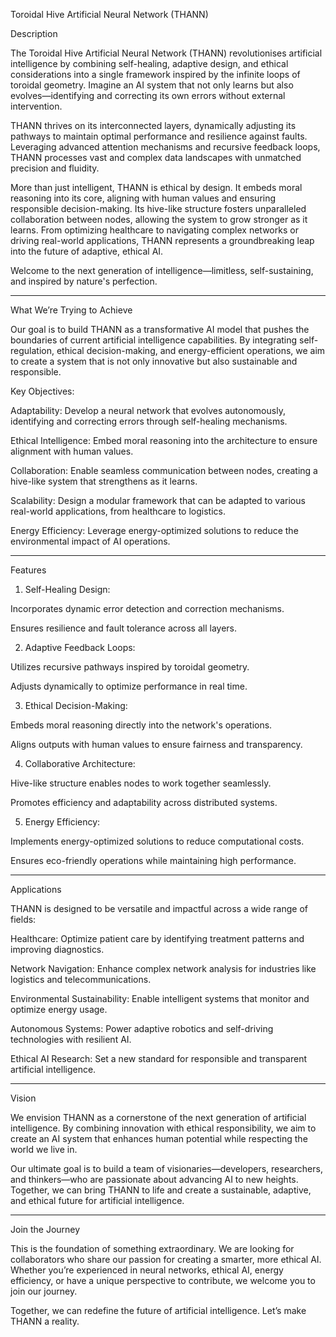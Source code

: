 Toroidal Hive Artificial Neural Network (THANN)

Description

The Toroidal Hive Artificial Neural Network (THANN) revolutionises artificial intelligence by combining self-healing, adaptive design, and ethical considerations into a single framework inspired by the infinite loops of toroidal geometry. Imagine an AI system that not only learns but also evolves—identifying and correcting its own errors without external intervention.

THANN thrives on its interconnected layers, dynamically adjusting its pathways to maintain optimal performance and resilience against faults. Leveraging advanced attention mechanisms and recursive feedback loops, THANN processes vast and complex data landscapes with unmatched precision and fluidity.

More than just intelligent, THANN is ethical by design. It embeds moral reasoning into its core, aligning with human values and ensuring responsible decision-making. Its hive-like structure fosters unparalleled collaboration between nodes, allowing the system to grow stronger as it learns. From optimizing healthcare to navigating complex networks or driving real-world applications, THANN represents a groundbreaking leap into the future of adaptive, ethical AI.

Welcome to the next generation of intelligence—limitless, self-sustaining, and inspired by nature's perfection.


---

What We’re Trying to Achieve

Our goal is to build THANN as a transformative AI model that pushes the boundaries of current artificial intelligence capabilities. By integrating self-regulation, ethical decision-making, and energy-efficient operations, we aim to create a system that is not only innovative but also sustainable and responsible.

Key Objectives:

Adaptability: Develop a neural network that evolves autonomously, identifying and correcting errors through self-healing mechanisms.

Ethical Intelligence: Embed moral reasoning into the architecture to ensure alignment with human values.

Collaboration: Enable seamless communication between nodes, creating a hive-like system that strengthens as it learns.

Scalability: Design a modular framework that can be adapted to various real-world applications, from healthcare to logistics.

Energy Efficiency: Leverage energy-optimized solutions to reduce the environmental impact of AI operations.



---

Features

1. Self-Healing Design:

Incorporates dynamic error detection and correction mechanisms.

Ensures resilience and fault tolerance across all layers.



2. Adaptive Feedback Loops:

Utilizes recursive pathways inspired by toroidal geometry.

Adjusts dynamically to optimize performance in real time.



3. Ethical Decision-Making:

Embeds moral reasoning directly into the network's operations.

Aligns outputs with human values to ensure fairness and transparency.



4. Collaborative Architecture:

Hive-like structure enables nodes to work together seamlessly.

Promotes efficiency and adaptability across distributed systems.



5. Energy Efficiency:

Implements energy-optimized solutions to reduce computational costs.

Ensures eco-friendly operations while maintaining high performance.





---

Applications

THANN is designed to be versatile and impactful across a wide range of fields:

Healthcare: Optimize patient care by identifying treatment patterns and improving diagnostics.

Network Navigation: Enhance complex network analysis for industries like logistics and telecommunications.

Environmental Sustainability: Enable intelligent systems that monitor and optimize energy usage.

Autonomous Systems: Power adaptive robotics and self-driving technologies with resilient AI.

Ethical AI Research: Set a new standard for responsible and transparent artificial intelligence.



---

Vision

We envision THANN as a cornerstone of the next generation of artificial intelligence. By combining innovation with ethical responsibility, we aim to create an AI system that enhances human potential while respecting the world we live in.

Our ultimate goal is to build a team of visionaries—developers, researchers, and thinkers—who are passionate about advancing AI to new heights. Together, we can bring THANN to life and create a sustainable, adaptive, and ethical future for artificial intelligence.


---

Join the Journey

This is the foundation of something extraordinary. We are looking for collaborators who share our passion for creating a smarter, more ethical AI. Whether you’re experienced in neural networks, ethical AI, energy efficiency, or have a unique perspective to contribute, we welcome you to join our journey.

Together, we can redefine the future of artificial intelligence. Let’s make THANN a reality.


